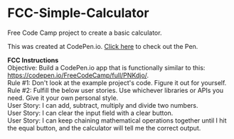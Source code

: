 # FCC-Simple-Calculator
Free Code Camp project to create a basic calculator. <br>

This was created at CodePen.io. <a href="http://codepen.io/domarp/pen/oxJgbe">Click here</a> to check out the Pen. 

<b>FCC Instructions</b><br>
Objective: Build a CodePen.io app that is functionally similar to this: https://codepen.io/FreeCodeCamp/full/PNKdjo/. <br>
Rule #1: Don't look at the example project's code. Figure it out for yourself.<br>
Rule #2: Fulfill the below user stories. Use whichever libraries or APIs you need. Give it your own personal style.<br>
User Story: I can add, subtract, multiply and divide two numbers.<br>
User Story: I can clear the input field with a clear button.<br>
User Story: I can keep chaining mathematical operations together until I hit the equal button, and the calculator will tell me the correct output.<br>
